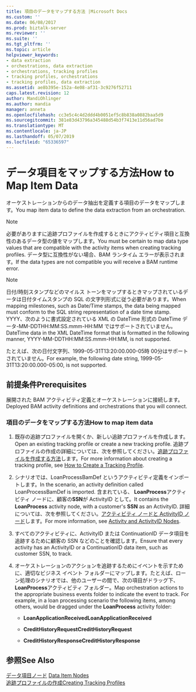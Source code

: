 ```yaml
---
title: 項目のデータをマップする方法 |Microsoft Docs
ms.custom: ''
ms.date: 06/08/2017
ms.prod: biztalk-server
ms.reviewer: ''
ms.suite: ''
ms.tgt_pltfrm: ''
ms.topic: article
helpviewer_keywords:
- data extraction
- orchestrations, data extraction
- orchestrations, tracking profiles
- tracking profiles, orchestrations
- tracking profiles, data extraction
ms.assetid: ae8b395e-152a-4e08-af31-3c9276f52711
caps.latest.revision: 12
author: MandiOhlinger
ms.author: mandia
manager: anneta
ms.openlocfilehash: cc3e5c4c4d2ddd4b0051ef5c8b838a0882baa5d9
ms.sourcegitcommit: 381e83d43796a345488d54b3f7413e11d56ad7be
ms.translationtype: MT
ms.contentlocale: ja-JP
ms.lasthandoff: 05/07/2019
ms.locfileid: "65336597"
---
```

# <a name="how-to-map-item-data"></a><span data-ttu-id="76ef1-102">データ項目をマップする方法</span><span class="sxs-lookup"><span data-stu-id="76ef1-102">How to Map Item Data</span></span>
<span data-ttu-id="76ef1-103">オーケストレーションからのデータ抽出を定義する項目のデータをマップします。</span><span class="sxs-lookup"><span data-stu-id="76ef1-103">You map item data to define the data extraction from an orchestration.</span></span>  
  
> [!NOTE]
>  <span data-ttu-id="76ef1-104">必要がありますに追跡プロファイルを作成するときにアクティビティ項目と互換性のあるデータ型の値をマップします。</span><span class="sxs-lookup"><span data-stu-id="76ef1-104">You must be certain to map data type values that are compatible with the activity items when creating tracking profiles.</span></span> <span data-ttu-id="76ef1-105">データ型に互換性がない場合、BAM ランタイム エラーが表示されます。</span><span class="sxs-lookup"><span data-stu-id="76ef1-105">If the data types are not compatible you will receive a BAM runtime error.</span></span>  
  
> [!NOTE]
>  <span data-ttu-id="76ef1-106">日付/時刻スタンプなどのマイルス トーンをマップするときマップされているデータは日付タイムスタンプの SQL の文字列形式に従う必要があります。</span><span class="sxs-lookup"><span data-stu-id="76ef1-106">When mapping milestones, such as Date/Time stamps, the data being mapped must conform to the SQL string representation of a date time stamp.</span></span> <span data-ttu-id="76ef1-107">YYYY、次のように書式設定されている XML の DateTime 形式の DateTime データ-MM-DDTHH:MM:SS.mmm-HH:MM ではサポートされていません。</span><span class="sxs-lookup"><span data-stu-id="76ef1-107">DateTime data in the XML DateTime format that is formatted in the following manner, YYYY-MM-DDTHH:MM:SS.mmm-HH:MM, is not supported.</span></span>  
>   
>  <span data-ttu-id="76ef1-108">たとえば、次の日付文字列、1999-05-31T13:20:00.000-05時 00分はサポートされていません。</span><span class="sxs-lookup"><span data-stu-id="76ef1-108">For example, the following date string, 1999-05-31T13:20:00.000-05:00, is not supported.</span></span>  
  
## <a name="prerequisites"></a><span data-ttu-id="76ef1-109">前提条件</span><span class="sxs-lookup"><span data-stu-id="76ef1-109">Prerequisites</span></span>  
 <span data-ttu-id="76ef1-110">展開された BAM アクティビティ定義とオーケストレーションに接続します。</span><span class="sxs-lookup"><span data-stu-id="76ef1-110">Deployed BAM activity definitions and orchestrations that you will connect.</span></span>  
  
### <a name="how-to-map-item-data"></a><span data-ttu-id="76ef1-111">項目のデータをマップする方法</span><span class="sxs-lookup"><span data-stu-id="76ef1-111">How to map item data</span></span>  
  
1.  <span data-ttu-id="76ef1-112">既存の追跡プロファイルを開くか、新しい追跡プロファイルを作成します。</span><span class="sxs-lookup"><span data-stu-id="76ef1-112">Open an existing tracking profile or create a new tracking profile.</span></span> <span data-ttu-id="76ef1-113">追跡プロファイルの作成の詳細については、次を参照してください。[追跡プロファイルを作成する方法](../core/how-to-create-a-tracking-profile.md)します。</span><span class="sxs-lookup"><span data-stu-id="76ef1-113">For more information about creating a tracking profile, see [How to Create a Tracking Profile](../core/how-to-create-a-tracking-profile.md).</span></span>  
  
2.  <span data-ttu-id="76ef1-114">シナリオでは、LoanProcessBamDef というアクティビティ定義をインポートします。</span><span class="sxs-lookup"><span data-stu-id="76ef1-114">In the scenario, an activity definition called LoanProcessBamDef is imported.</span></span> <span data-ttu-id="76ef1-115">含まれている、 **LoanProcess**アクティビティ ノードに、顧客の**SSN**が ActivityID として。</span><span class="sxs-lookup"><span data-stu-id="76ef1-115">It contains the **LoanProcess** activity node, with a customer's **SSN** as an ActivityID.</span></span> <span data-ttu-id="76ef1-116">詳細については、次を参照してください。[アクティビティ ノードと ActivityID ノード](../core/activity-and-activityid-nodes.md)します。</span><span class="sxs-lookup"><span data-stu-id="76ef1-116">For more information, see [Activity and ActivityID Nodes](../core/activity-and-activityid-nodes.md).</span></span>  
  
3.  <span data-ttu-id="76ef1-117">すべてのアクティビティに、ActivityID または ContinuationID データ項目を追跡するために顧客の SSN などのことを確認します。</span><span class="sxs-lookup"><span data-stu-id="76ef1-117">Ensure that every activity has an ActivityID or a ContinuationID data item, such as customer SSN, to track.</span></span>  
  
4.  <span data-ttu-id="76ef1-118">オーケストレーションのアクションを追跡するためにイベントを示すために、適切なビジネス イベント フォルダーにマップします。たとえば、ローン処理のシナリオでは、他のユーザーの間で、次の項目がドラッグ下、 **LoanProcess**アクティビティ フォルダー。</span><span class="sxs-lookup"><span data-stu-id="76ef1-118">Map orchestration actions to the appropriate business events folder to indicate the event to track. For example, in a loan processing scenario the following items, among others, would be dragged under the **LoanProcess** activity folder:</span></span>  
  
    -   <span data-ttu-id="76ef1-119">**LoanApplicationReceived**</span><span class="sxs-lookup"><span data-stu-id="76ef1-119">**LoanApplicationReceived**</span></span>  
  
    -   <span data-ttu-id="76ef1-120">**CreditHistoryRequest**</span><span class="sxs-lookup"><span data-stu-id="76ef1-120">**CreditHistoryRequest**</span></span>  
  
    -   <span data-ttu-id="76ef1-121">**CreditHistoryResponse**</span><span class="sxs-lookup"><span data-stu-id="76ef1-121">**CreditHistoryResponse**</span></span>  
  
## <a name="see-also"></a><span data-ttu-id="76ef1-122">参照</span><span class="sxs-lookup"><span data-stu-id="76ef1-122">See Also</span></span>  
 <span data-ttu-id="76ef1-123">[データ項目ノード](../core/data-item-nodes.md) </span><span class="sxs-lookup"><span data-stu-id="76ef1-123">[Data Item Nodes](../core/data-item-nodes.md) </span></span>  
 [<span data-ttu-id="76ef1-124">追跡プロファイルの作成</span><span class="sxs-lookup"><span data-stu-id="76ef1-124">Creating Tracking Profiles</span></span>](../core/creating-tracking-profiles.md)